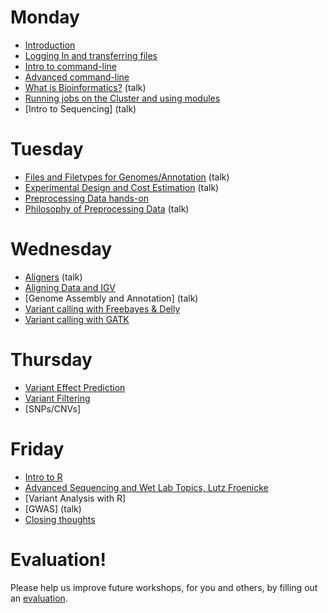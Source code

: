 
Monday
=======

* [Introduction](monday/Introduction.pdf)
* [Logging In and transferring files](monday/logging-in)
* [Intro to command-line](monday/command-line-intro)
* [Advanced command-line](monday/advanced-command-line)
* [What is Bioinformatics?](monday/What_is_Bioinformatics.pdf) (talk)
* [Running jobs on the Cluster and using modules](monday/cluster)
* [Intro to Sequencing] (talk)


Tuesday
=======

* [Files and Filetypes for Genomes/Annotation](tuesday/filetypes) (talk)
* [Experimental Design and Cost Estimation](tuesday/ExperimentalDesign.pdf) (talk)
* [Preprocessing Data hands-on](tuesday/preproc)
* [Philosophy of Preprocessing Data](tuesday/Preprocessing.pdf) (talk)


Wednesday
==========

* [Aligners](wednesday/aligners) (talk)
* [Aligning Data and IGV](wednesday/alignment)
* [Genome Assembly and Annotation] (talk)
* [Variant calling with Freebayes & Delly](wednesday/variant_calling)
* [Variant calling with GATK](wednesday/gatk)


Thursday
==========

* [Variant Effect Prediction](thursday/snpeff)
* [Variant Filtering](thursday/snpsift)
* [SNPs/CNVs]


Friday
=======

* [Intro to R](thursday/Intro2R.md)
* [Advanced Sequencing and Wet Lab Topics, Lutz Froenicke](talk)
* [Variant Analysis with R]
* [GWAS] (talk)
* [Closing thoughts](friday/Closing_Thoughts.pdf)

Evaluation!
============

Please help us improve future workshops, for you and others, by filling out an [evaluation](https://goo.gl/).





